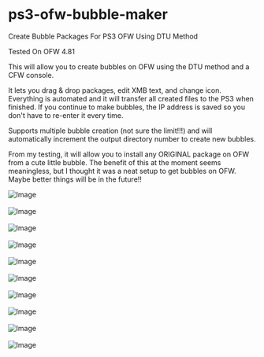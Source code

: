 # ps3-ofw-bubble-maker
Create Bubble Packages For PS3 OFW Using DTU Method

Tested On OFW 4.81

This will allow you to create bubbles on OFW using the DTU method and a CFW console.

It lets you drag & drop packages, edit XMB text, and change icon. Everything is automated and it will transfer all created files to the PS3 when finished. If you continue to make bubbles, the IP address is saved so you don't have to re-enter it every time.

Supports multiple bubble creation (not sure the limit!!!) and will automatically increment the output directory number to create new bubbles.

From my testing, it will allow you to install any ORIGINAL package on OFW from a cute little bubble. The benefit of this at the moment seems meaningless, but I thought it was a neat setup to get bubbles on OFW. Maybe better things will be in the future!!


![Image](http://i.imgur.com/alTPcI6.png)
<br/><br/>
![Image](http://i.imgur.com/20POgpu.png)
<br/><br/>
![Image](http://i.imgur.com/dUWHi6I.png)
<br/><br/>
![Image](http://i.imgur.com/jhKW3vp.png)
<br/><br/>
![Image](http://i.imgur.com/I5HjfCH.png)
<br/><br/>
![Image](http://i.imgur.com/QkjWIvY.png)
<br/><br/>
![Image](http://i.imgur.com/0U7MQWq.png)
<br/><br/>
![Image](http://i.imgur.com/qeBYleh.png)
<br/><br/>
![Image](http://i.imgur.com/0U7MQWq.png)
<br/><br/>
![Image](https://i.imgur.com/F49HSEV.jpg)
<br/><br/>
